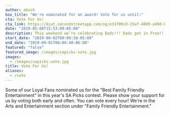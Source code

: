 ```yaml
---
author: abush
box_title: "We're nominated for an award! Vote for us until:"
cta: Vote For Us!
cta_link: https://ksat.secondstreetapp.com/og/e33709cd-25af-4809-a49d-b26a223f8db9/gallery/165077266
date: "2019-05-08T15:53:09-05:00"
description: This weekend we’re celebrating Dads!!! Dads get in Free!! So only purchase tickets for the not-Dads this time around.
start_date: "2019-09-02T00:00:38-05:00"
end_date: "2019-09-01T00:00:40-06:00"
featured: "false"
featured_image: /images/sapicks-vote.jpg
images:
  - /images/sapicks-vote.jpg
title: Vote For Us!
aliases:
  - /vote
---
```


Some of our Loyal Fans nominated us for the "Best Family Friendly Entertainment" in this year's SA Picks contest. Please show your support for us by voting both early and often. You can vote every hour!
We're in the Arts and Entertainment section under "Family Friendly Entertainment."
